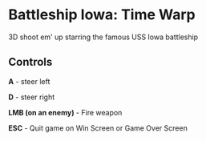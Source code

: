# Battleship Iowa: Time Warp
3D shoot em' up starring the famous USS Iowa battleship

## Controls
**A** - steer left

**D** - steer right

**LMB (on an enemy)** - Fire weapon

**ESC** - Quit game on Win Screen or Game Over Screen
